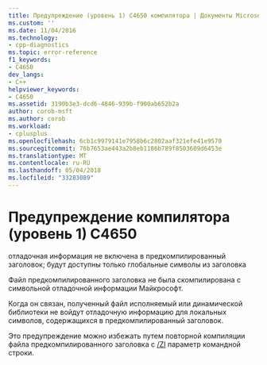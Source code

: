 ```yaml
---
title: Предупреждение (уровень 1) C4650 компилятора | Документы Microsoft
ms.custom: ''
ms.date: 11/04/2016
ms.technology:
- cpp-diagnostics
ms.topic: error-reference
f1_keywords:
- C4650
dev_langs:
- C++
helpviewer_keywords:
- C4650
ms.assetid: 3190b3e3-dcd6-4846-939b-f900ab652b2a
author: corob-msft
ms.author: corob
ms.workload:
- cplusplus
ms.openlocfilehash: 6cb1c9979141e7958b6c2802aaf321efe41e9570
ms.sourcegitcommit: 76b7653ae443a2b8eb1186b789f8503609d6453e
ms.translationtype: MT
ms.contentlocale: ru-RU
ms.lasthandoff: 05/04/2018
ms.locfileid: "33283089"
---
```

# <a name="compiler-warning-level-1-c4650"></a>Предупреждение компилятора (уровень 1) C4650
отладочная информация не включена в предкомпилированный заголовок; будут доступны только глобальные символы из заголовка  
  
 Файл предкомпилированного заголовка не была скомпилирована с символьной отладочной информации Майкрософт.  
  
 Когда он связан, полученный файл исполняемый или динамической библиотеки не войдут отладочную информацию для локальных символов, содержащихся в предкомпилированный заголовок.  
  
 Это предупреждение можно избежать путем повторной компиляции файла предкомпилированного заголовка с [/ZI](../../build/reference/z7-zi-zi-debug-information-format.md) параметр командной строки.